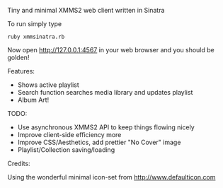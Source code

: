 Tiny and minimal XMMS2 web client written in Sinatra

To run simply type

    ruby xmmsinatra.rb

Now open http://127.0.0.1:4567 in your web browser and you should be golden!

Features:

* Shows active playlist
* Search function searches media library and updates playlist
* Album Art!

TODO:

* Use asynchronous XMMS2 API to keep things flowing nicely
* Improve client-side efficiency more
* Improve CSS/Aesthetics, add prettier "No Cover" image
* Playlist/Collection saving/loading

Credits:

Using the wonderful minimal icon-set from http://www.defaulticon.com
